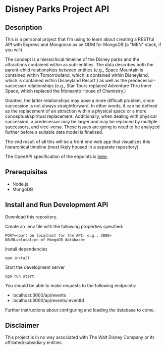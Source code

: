 # Disney Parks Project API

## Description

This is a personal project that I'm using to learn about creating a RESTful API with Express and Mongoose as an ODM for MongoDB (a "MEN" stack, if you will).

The concept is a hierarchical timeline of the Disney parks and the attractions contained within as sub-entities. The data describes both the parent-child relationships between entities (e.g., Space Mountain is contained within Tomorrowland, which is contained within Disneyland, which is contained within Disneyland Resort.) as well as the predecessor-successor relationships (e.g., Star Tours replaced Adventure Thru Inner Space, which replaced the Monsanto House of Chemistry.)

Granted, the latter relationships may pose a more difficult problem, since succession is not always straightforward. In other words, it can be defined as the replacement of an attraction within a physical space or a more conceptual/spiritual replacement. Additionally, when dealing with physical succession, a predecessor may be larger and may be replaced by multiple successors, and vice-versa. These issues are going to need to be analyzed further before a suitable data model is finalized.

The end result of all this will be a front end web app that visualizes this hierarchical timeline (most likely housed in a separate repository).

The OpenAPI specification of the enpoints is [here](https://app.swaggerhub.com/apis/jchue/disney-parks-api/1.0.0#/info).

## Prerequisites

- Node.js
- MongoDB

## Install and Run Development API

Download this repository.

Create an .env file with the following properties specified:

```
PORT=<port on localhost for the API- e.g., 3000>
DBURL=<location of MongoDB database>
```

Install dependencies

```
npm install
```

Start the development server

```
npm run start
```

You should be able to make requests to the following endpoints:

- localhost:3000/api/events
- localhost:3000/api/events/:eventId

Further instructions about configuring and loading the database to come.

## Disclaimer

This project is in no way associated with The Walt Disney Company or its affiliated/subsidiary entities.
